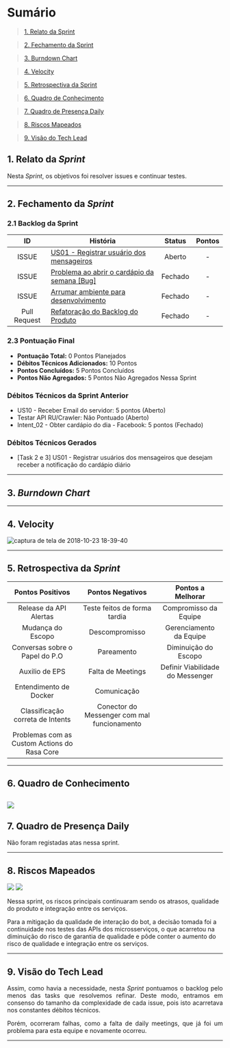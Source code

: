 # Sumário

>[1. Relato da Sprint](#1-relato-da-sprint)

>[2. Fechamento da Sprint](#2-fechamento-da-sprint)

>[3. Burndown Chart](#3-brundown-chart)

>[4. Velocity](#4-velocity)

>[5. Retrospectiva da Sprint](#5-retrospectiva-da-sprint)

>[6. Quadro de Conhecimento](#6-quadro-de-conhecimento)

>[7. Quadro de Presença Daily](#7-quadro-de-presença-daily)

>[8. Riscos Mapeados](#8-riscos-mapeados)

>[9. Visão do Tech Lead](#9-visão-do-tech-lead)

## 1. Relato da _Sprint_

<p align="justify"> Nesta <i>Sprint</i>, os objetivos foi resolver issues e continuar testes.


------------

## 2. Fechamento da _Sprint_

### 2.1 Backlog da Sprint

| ID | História | Status | Pontos |
|:--:| ------- | :----: | :----: |
|ISSUE|[US01 - Registrar usuário dos mensageiros](https://github.com/fga-eps-mds/2018.2-Lino/issues/123)| Aberto | - |
|ISSUE|[Problema ao abrir o cardápio da semana [Bug]](https://github.com/BotLino/Lino-WebCrawler/issues/12)| Fechado | - |
|ISSUE|[Arrumar ambiente para desenvolvimento](https://github.com/fga-eps-mds/2018.2-Lino/issues/120)| Fechado | - |
|Pull Request|[Refatoração do Backlog do Produto](https://github.com/fga-eps-mds/2018.2-Lino/pull/118)| Fechado | - |


### 2.3 Pontuação Final

* __Pontuação Total:__ 0 Pontos Planejados
* __Débitos Técnicos Adicionados:__ 10 Pontos 
* __Pontos Concluídos:__ 5 Pontos Concluídos
* __Pontos Não Agregados:__ 5 Pontos Não Agregados Nessa Sprint

### Débitos Técnicos da Sprint Anterior

* US10 - Receber Email do servidor: 5 pontos (Aberto)
* Testar API RU/Crawler: Não Pontuado (Aberto)
* Intent_02 - Obter cardápio do dia - Facebook: 5 pontos (Fechado)

### Débitos Técnicos Gerados

* [Task 2 e 3] US01 - Registrar usuários dos mensageiros que desejam receber a notificação do cardápio diário

------------
## 3. _Burndown Chart_
------------
## 4. Velocity

![captura de tela de 2018-10-23 18-39-40](https://user-images.githubusercontent.com/18364727/47392492-2a4ebb80-d6f3-11e8-9c0b-cb3204ee272d.png)

------------

## 5. Retrospectiva da _Sprint_

| Pontos Positivos                             | Pontos Negativos                            | Pontos a Melhorar                |
| :------------------------------------------: | :-----------------------------------------: | :------------------------------: |
| Release da API Alertas                       | Teste feitos de forma tardia                | Compromisso da Equipe            |
| Mudança do Escopo                            | Descompromisso                              | Gerenciamento da Equipe          |
| Conversas sobre o Papel do P.O               | Pareamento                                  | Diminuição do Escopo             |
| Auxilio de EPS                               | Falta de Meetings                           | Definir Viabilidade do Messenger |
| Entendimento de Docker                       | Comunicação                                 |                                  |
| Classificação correta de Intents             | Conector do Messenger com mal funcionamento |
| Problemas com as Custom Actions do Rasa Core |

------------
## 6. Quadro de Conhecimento
![](https://i.imgur.com/xjFPtQT.png)
------------

## 7. Quadro de Presença Daily

Não foram registadas atas nessa sprint.

------------
## 8. Riscos Mapeados
![](https://i.imgur.com/S7z0BKa.png)
![](https://i.imgur.com/rBcgAim.png)

Nessa sprint, os riscos principais continuaram sendo os atrasos, qualidade do produto e integração entre os serviços. 

Para a mitigação da qualidade de interação do bot, a decisão tomada foi a continuidade nos testes das APIs dos microsserviços, o que acarretou na diminuição do risco de garantia de qualidade e pôde conter o aumento do risco de qualidade e integração entre os serviços.


------------
## 9. Visão do Tech Lead

<p align="justify"> Assim, como havia a necessidade, nesta <i>Sprint</i> pontuamos o backlog pelo menos das tasks que resolvemos refinar. Deste modo, entramos em consenso do tamanho da complexidade de cada issue, pois isto acarretava nos constantes débitos técnicos.</p>

<p align="justify"> Porém, ocorreram falhas, como a falta de daily meetings, que já foi um problema para esta equipe e novamente ocorreu.</p>

------------